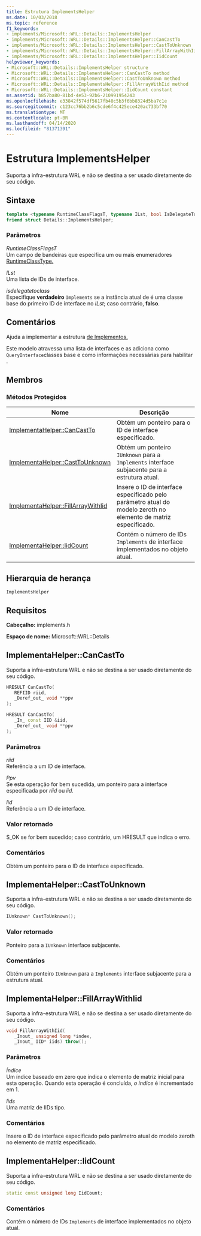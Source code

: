 ```yaml
---
title: Estrutura ImplementsHelper
ms.date: 10/03/2018
ms.topic: reference
f1_keywords:
- implements/Microsoft::WRL::Details::ImplementsHelper
- implements/Microsoft::WRL::Details::ImplementsHelper::CanCastTo
- implements/Microsoft::WRL::Details::ImplementsHelper::CastToUnknown
- implements/Microsoft::WRL::Details::ImplementsHelper::FillArrayWithIid
- implements/Microsoft::WRL::Details::ImplementsHelper::IidCount
helpviewer_keywords:
- Microsoft::WRL::Details::ImplementsHelper structure
- Microsoft::WRL::Details::ImplementsHelper::CanCastTo method
- Microsoft::WRL::Details::ImplementsHelper::CastToUnknown method
- Microsoft::WRL::Details::ImplementsHelper::FillArrayWithIid method
- Microsoft::WRL::Details::ImplementsHelper::IidCount constant
ms.assetid: b857ba80-81bd-4e53-92b6-210991954243
ms.openlocfilehash: e33842f574df5617fb40c5b3f6bb8324d5ba7c1e
ms.sourcegitcommit: c123cc76bb2b6c5cde6f4c425ece420ac733bf70
ms.translationtype: MT
ms.contentlocale: pt-BR
ms.lasthandoff: 04/14/2020
ms.locfileid: "81371391"
---
```

# <a name="implementshelper-structure"></a>Estrutura ImplementsHelper

Suporta a infra-estrutura WRL e não se destina a ser usado diretamente do seu código.

## <a name="syntax"></a>Sintaxe

```cpp
template <typename RuntimeClassFlagsT, typename ILst, bool IsDelegateToClass>
friend struct Details::ImplementsHelper;
```

### <a name="parameters"></a>Parâmetros

*RuntimeClassFlagsT*<br/>
Um campo de bandeiras que especifica um ou mais enumeradores [RuntimeClassType.](runtimeclasstype-enumeration.md)

*ILst*<br/>
Uma lista de IDs de interface.

*isdelegatetoclass*<br/>
Especifique **verdadeiro** `Implements` se a instância atual de é uma classe base do primeiro ID de interface no *ILst*; caso contrário, **falso**.

## <a name="remarks"></a>Comentários

Ajuda a implementar a estrutura [de Implementos.](implements-structure.md)

Este modelo atravessa uma lista de interfaces e as adiciona como `QueryInterface`classes base e como informações necessárias para habilitar .

## <a name="members"></a>Membros

### <a name="protected-methods"></a>Métodos Protegidos

Nome                                                    | Descrição
------------------------------------------------------- | -------------------------------------------------------------------------------------------------------------
[ImplementaHelper::CanCastTo](#cancastto)               | Obtém um ponteiro para o ID de interface especificado.
[ImplementaHelper::CastToUnknown](#casttounknown)       | Obtém um ponteiro `IUnknown` para a `Implements` interface subjacente para a estrutura atual.
[ImplementaHelper::FillArrayWithIid](#fillarraywithiid) | Insere o ID de interface especificado pelo parâmetro atual do modelo zeroth no elemento de matriz especificado.
[ImplementaHelper::IidCount](#iidcount)                 | Contém o número de IDs `Implements` de interface implementados no objeto atual.

## <a name="inheritance-hierarchy"></a>Hierarquia de herança

`ImplementsHelper`

## <a name="requirements"></a>Requisitos

**Cabeçalho:** implements.h

**Espaço de nome:** Microsoft::WRL::Details

## <a name="implementshelpercancastto"></a><a name="cancastto"></a>ImplementaHelper::CanCastTo

Suporta a infra-estrutura WRL e não se destina a ser usado diretamente do seu código.

```cpp
HRESULT CanCastTo(
   REFIID riid,
   _Deref_out_ void **ppv
);

HRESULT CanCastTo(
   _In_ const IID &iid,
   _Deref_out_ void **ppv
);
```

### <a name="parameters"></a>Parâmetros

*riid*<br/>
Referência a um ID de interface.

*Ppv*<br/>
Se esta operação for bem sucedida, um ponteiro para a interface especificada por *riid* ou *iid*.

*Iid*<br/>
Referência a um ID de interface.

### <a name="return-value"></a>Valor retornado

S_OK se for bem sucedido; caso contrário, um HRESULT que indica o erro.

### <a name="remarks"></a>Comentários

Obtém um ponteiro para o ID de interface especificado.

## <a name="implementshelpercasttounknown"></a><a name="casttounknown"></a>ImplementaHelper::CastToUnknown

Suporta a infra-estrutura WRL e não se destina a ser usado diretamente do seu código.

```cpp
IUnknown* CastToUnknown();
```

### <a name="return-value"></a>Valor retornado

Ponteiro para a `IUnknown` interface subjacente.

### <a name="remarks"></a>Comentários

Obtém um ponteiro `IUnknown` para a `Implements` interface subjacente para a estrutura atual.

## <a name="implementshelperfillarraywithiid"></a><a name="fillarraywithiid"></a>ImplementaHelper::FillArrayWithIid

Suporta a infra-estrutura WRL e não se destina a ser usado diretamente do seu código.

```cpp
void FillArrayWithIid(
   _Inout_ unsigned long *index,
   _Inout_ IID* iids) throw();
```

### <a name="parameters"></a>Parâmetros

*Índice*<br/>
Um índice baseado em zero que indica o elemento de matriz inicial para esta operação. Quando esta operação é concluída, *o índice* é incrementado em 1.

*Iids*<br/>
Uma matriz de IIDs tipo.

### <a name="remarks"></a>Comentários

Insere o ID de interface especificado pelo parâmetro atual do modelo zeroth no elemento de matriz especificado.

## <a name="implementshelperiidcount"></a><a name="iidcount"></a>ImplementaHelper::IidCount

Suporta a infra-estrutura WRL e não se destina a ser usado diretamente do seu código.

```cpp
static const unsigned long IidCount;
```

### <a name="remarks"></a>Comentários

Contém o número de IDs `Implements` de interface implementados no objeto atual.
